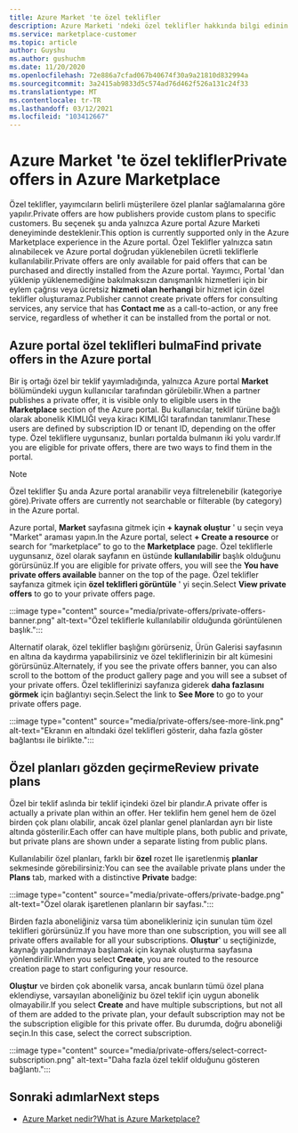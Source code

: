 ```yaml
---
title: Azure Market 'te özel teklifler
description: Azure Marketi 'ndeki özel teklifler hakkında bilgi edinin.
ms.service: marketplace-customer
ms.topic: article
author: Guyshu
ms.author: gushuchm
ms.date: 11/20/2020
ms.openlocfilehash: 72e886a7cfad067b40674f30a9a21810d832994a
ms.sourcegitcommit: 3a2415ab9833d5c574ad76d462f526a131c24f33
ms.translationtype: MT
ms.contentlocale: tr-TR
ms.lasthandoff: 03/12/2021
ms.locfileid: "103412667"
---
```

# <a name="private-offers-in-azure-marketplace"></a><span data-ttu-id="e0335-103">Azure Market 'te özel teklifler</span><span class="sxs-lookup"><span data-stu-id="e0335-103">Private offers in Azure Marketplace</span></span>

<span data-ttu-id="e0335-104">Özel teklifler, yayımcıların belirli müşterilere özel planlar sağlamalarına göre yapılır.</span><span class="sxs-lookup"><span data-stu-id="e0335-104">Private offers are how publishers provide custom plans to specific customers.</span></span> <span data-ttu-id="e0335-105">Bu seçenek şu anda yalnızca Azure portal Azure Marketi deneyiminde desteklenir.</span><span class="sxs-lookup"><span data-stu-id="e0335-105">This option is currently supported only in the Azure Marketplace experience in the Azure portal.</span></span> <span data-ttu-id="e0335-106">Özel Teklifler yalnızca satın alınabilecek ve Azure portal doğrudan yüklenebilen ücretli tekliflerle kullanılabilir.</span><span class="sxs-lookup"><span data-stu-id="e0335-106">Private offers are only available for paid offers that can be purchased and directly installed from the Azure portal.</span></span> <span data-ttu-id="e0335-107">Yayımcı, Portal 'dan yüklenip yüklenemediğine bakılmaksızın danışmanlık hizmetleri için bir eylem çağrısı veya ücretsiz **hizmeti olan herhangi** bir hizmet için özel teklifler oluşturamaz.</span><span class="sxs-lookup"><span data-stu-id="e0335-107">Publisher cannot create private offers for consulting services, any service that has **Contact me** as a call-to-action, or any free service, regardless of whether it can be installed from the portal or not.</span></span>

## <a name="find-private-offers-in-the-azure-portal"></a><span data-ttu-id="e0335-108">Azure portal özel teklifleri bulma</span><span class="sxs-lookup"><span data-stu-id="e0335-108">Find private offers in the Azure portal</span></span>

<span data-ttu-id="e0335-109">Bir iş ortağı özel bir teklif yayımladığında, yalnızca Azure portal **Market** bölümündeki uygun kullanıcılar tarafından görülebilir.</span><span class="sxs-lookup"><span data-stu-id="e0335-109">When a partner publishes a private offer, it is visible only to eligible users in the **Marketplace** section of the Azure portal.</span></span> <span data-ttu-id="e0335-110">Bu kullanıcılar, teklif türüne bağlı olarak abonelik KIMLIĞI veya kiracı KIMLIĞI tarafından tanımlanır.</span><span class="sxs-lookup"><span data-stu-id="e0335-110">These users are defined by subscription ID or tenant ID, depending on the offer type.</span></span> <span data-ttu-id="e0335-111">Özel tekliflere uygunsanız, bunları portalda bulmanın iki yolu vardır.</span><span class="sxs-lookup"><span data-stu-id="e0335-111">If you are eligible for  private offers, there are two ways to find them in the portal.</span></span>

> [!NOTE]
> <span data-ttu-id="e0335-112">Özel teklifler Şu anda Azure portal aranabilir veya filtrelenebilir (kategoriye göre).</span><span class="sxs-lookup"><span data-stu-id="e0335-112">Private offers are currently not searchable or filterable (by category) in the Azure portal.</span></span>

<span data-ttu-id="e0335-113">Azure portal, **Market** sayfasına gitmek için **+ kaynak oluştur** ' u seçin veya "Market" araması yapın.</span><span class="sxs-lookup"><span data-stu-id="e0335-113">In the Azure portal, select **+ Create a resource** or search for “marketplace” to go to the **Marketplace** page.</span></span> <span data-ttu-id="e0335-114">Özel tekliflerle uygunsanız, özel olarak sayfanın en üstünde **kullanılabilir** başlık olduğunu görürsünüz.</span><span class="sxs-lookup"><span data-stu-id="e0335-114">If you are eligible for private offers, you will see the **You have private offers available** banner on the top of the page.</span></span> <span data-ttu-id="e0335-115">Özel teklifler sayfanıza gitmek için **özel teklifleri görüntüle** ' yi seçin.</span><span class="sxs-lookup"><span data-stu-id="e0335-115">Select **View private offers** to go to your private offers page.</span></span>

:::image type="content" source="media/private-offers/private-offers-banner.png" alt-text="Özel tekliflerle kullanılabilir olduğunda görüntülenen başlık.":::

<span data-ttu-id="e0335-117">Alternatif olarak, özel teklifler başlığını görürseniz, Ürün Galerisi sayfasının en altına da kaydırma yapabilirsiniz ve özel tekliflerinizin bir alt kümesini görürsünüz.</span><span class="sxs-lookup"><span data-stu-id="e0335-117">Alternately, if you see the private offers banner, you can also scroll to the bottom of the product gallery page and you will see a subset of your private offers.</span></span> <span data-ttu-id="e0335-118">Özel tekliflerinizi sayfanıza giderek **daha fazlasını görmek** için bağlantıyı seçin.</span><span class="sxs-lookup"><span data-stu-id="e0335-118">Select the link to **See More** to go to your private offers page.</span></span>

:::image type="content" source="media/private-offers/see-more-link.png" alt-text="Ekranın en altındaki özel teklifleri gösterir, daha fazla göster bağlantısı ile birlikte.":::

## <a name="review-private-plans"></a><span data-ttu-id="e0335-120">Özel planları gözden geçirme</span><span class="sxs-lookup"><span data-stu-id="e0335-120">Review private plans</span></span>

<span data-ttu-id="e0335-121">Özel bir teklif aslında bir teklif içindeki özel bir plandır.</span><span class="sxs-lookup"><span data-stu-id="e0335-121">A private offer is actually a private plan within an offer.</span></span> <span data-ttu-id="e0335-122">Her teklifin hem genel hem de özel birden çok planı olabilir, ancak özel planlar genel planlardan ayrı bir liste altında gösterilir.</span><span class="sxs-lookup"><span data-stu-id="e0335-122">Each offer can have multiple plans, both public and private, but private plans are shown under a separate listing from public plans.</span></span>

<span data-ttu-id="e0335-123">Kullanılabilir özel planları, farklı bir **özel** rozet Ile işaretlenmiş **planlar** sekmesinde görebilirsiniz:</span><span class="sxs-lookup"><span data-stu-id="e0335-123">You can see the available private plans under the **Plans** tab, marked with a distinctive **Private** badge:</span></span>

:::image type="content" source="media/private-offers/private-badge.png" alt-text="Özel olarak işaretlenen planların bir sayfası.":::

<span data-ttu-id="e0335-125">Birden fazla aboneliğiniz varsa tüm abonelikleriniz için sunulan tüm özel teklifleri görürsünüz.</span><span class="sxs-lookup"><span data-stu-id="e0335-125">If you have more than one subscription, you will see all private offers available for all your subscriptions.</span></span> <span data-ttu-id="e0335-126">**Oluştur**' u seçtiğinizde, kaynağı yapılandırmaya başlamak için kaynak oluşturma sayfasına yönlendirilir.</span><span class="sxs-lookup"><span data-stu-id="e0335-126">When you select **Create**, you are routed to the resource creation page to start configuring your resource.</span></span>

<span data-ttu-id="e0335-127">**Oluştur** ve birden çok abonelik varsa, ancak bunların tümü özel plana eklendiyse, varsayılan aboneliğiniz bu özel teklif için uygun abonelik olmayabilir.</span><span class="sxs-lookup"><span data-stu-id="e0335-127">If you select **Create** and have multiple subscriptions, but not all of them are added to the private plan, your default subscription may not be the subscription eligible for this private offer.</span></span> <span data-ttu-id="e0335-128">Bu durumda, doğru aboneliği seçin.</span><span class="sxs-lookup"><span data-stu-id="e0335-128">In this case, select the correct subscription.</span></span>

:::image type="content" source="media/private-offers/select-correct-subscription.png" alt-text="Daha fazla özel teklif olduğunu gösteren bağlantı.":::

## <a name="next-steps"></a><span data-ttu-id="e0335-130">Sonraki adımlar</span><span class="sxs-lookup"><span data-stu-id="e0335-130">Next steps</span></span>

- [<span data-ttu-id="e0335-131">Azure Market nedir?</span><span class="sxs-lookup"><span data-stu-id="e0335-131">What is Azure Marketplace?</span></span>](azure-marketplace-overview.md)
